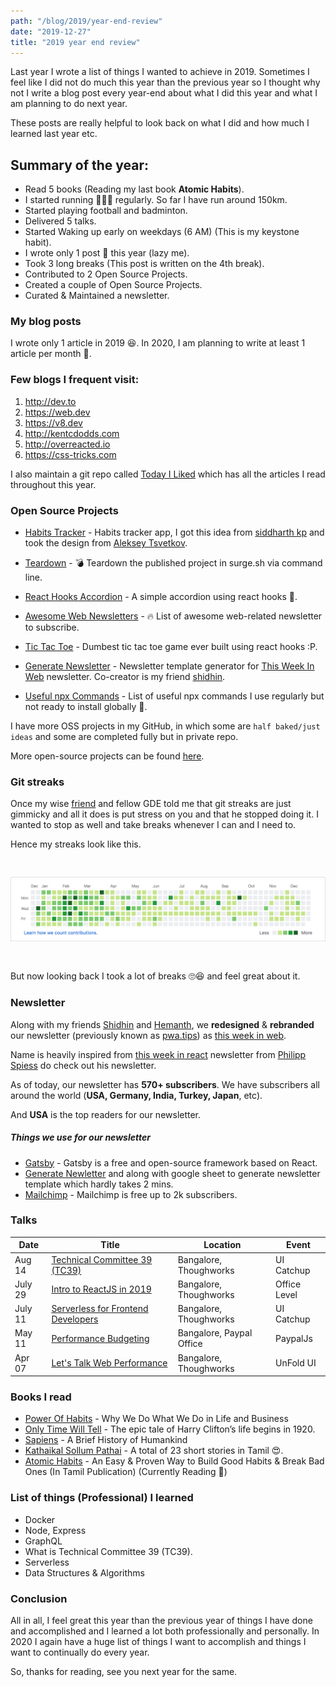 ```yaml
---
path: "/blog/2019/year-end-review"
date: "2019-12-27"
title: "2019 year end review"
---
```


Last year I wrote a list of things I wanted to achieve in 2019. Sometimes I feel like I did not do much this year than the previous year so I thought why not I write a blog post every year-end about what I did this year and what I am planning to do next year.

These posts are really helpful to look back on what I did and how much I learned last year etc.

## Summary of the year:

- Read 5 books (Reading my last book **Atomic Habits**).
- I started running 🏃🏻‍♂️ regularly. So far I have run around 150km.
- Started playing football and badminton.
- Delivered 5 talks.
- Started Waking up early on weekdays (6 AM) (This is my keystone habit).
- I wrote only 1 post 🤪 this year (lazy me).
- Took 3 long breaks (This post is written on the 4th break).
- Contributed to 2 Open Source Projects.
- Created a couple of Open Source Projects.
- Curated & Maintained a newsletter.

### My blog posts

I wrote only 1 article in 2019 😆. In 2020, I am planning to write at least 1 article per month 😬.

### Few blogs I frequent visit:

<ol class="disc">
<li> <a href="http://dev.to">http://dev.to</a></li>
<li> <a href="https://web.dev">https://web.dev</a></li>
<li> <a href="https://v8.dev">https://v8.dev</a></li>
<li> <a href="http://kentcdodds.com">http://kentcdodds.com</a></li>
<li> <a href="http://overreacted.io">http://overreacted.io</a></li>
<li> <a href="https://css-tricks.com">https://css-tricks.com</a></li>
</ol>

I also maintain a git repo called [Today I Liked](https://github.com/gokulkrishh/today-i-liked) which has all the articles I read throughout this year.


### Open Source Projects

- [Habits Tracker](https://github.com/gokulkrishh/habits-tracker) - Habits tracker app, I got this idea from [siddharth kp](https://twitter.com/siddharthkp) and took the design from [Aleksey Tsvetkov](https://dribbble.com/tsvetkov).

- [Teardown](https://github.com/gokulkrishh/teardown) - 💣 Teardown the published project in surge.sh via command line.
- [React Hooks Accordion](https://github.com/gokulkrishh/react-hooks-accordion) - A simple accordion using react hooks 🤪.
- [Awesome Web Newsletters](https://github.com/gokulkrishh/awesome-web-newsletters) - 🔥 List of awesome web-related newsletter to subscribe.
- [Tic Tac Toe](https://github.com/gokulkrishh/tic-tac-toe) - Dumbest tic tac toe game ever built using react hooks :P.
- [Generate Newsletter](https://github.com/code-kotis/this-week-in-web/tree/master/packages/generate-newsletter) - Newsletter template generator for [This Week In Web](https://www.this-week-in-web.com/) newsletter. Co-creator is my friend [shidhin](https://twitter.com/shidhincr).
- [Useful npx Commands](https://git.io/useful-npx-commands) - List of useful npx commands I use regularly but not ready to install globally 🤨.

I have more OSS projects in my GitHub, in which some are `half baked/just ideas` and some are completed fully but in private repo.

More open-source projects can be found [here](https://github.com/gokulkrishh?tab=repositories).

### Git streaks

Once my wise [friend](https://twitter.com/gnumanth) and fellow GDE told me that git streaks are just gimmicky and all it does is put stress on you and that he stopped doing it. I wanted to stop as well and take breaks whenever I can and I need to.

Hence my streaks look like this.

<p><img style="margin-top: 30px;margin-bottom: 30px;" src="./2019-git-streaks.png" alt="Git Streaks 2019" /></p>

But now looking back I took a lot of breaks 🙄😆 and feel great about it.


### Newsletter

Along with my friends [Shidhin](https://twitter.com/shidhincr) and [Hemanth](https://twitter.com/gnumanth), we **redesigned** & **rebranded** our newsletter (previously known as [pwa.tips](pwa.tips)) as [this week in web](this-week-in-web.com).

Name is heavily inspired from [this week in react](https://this-week-in-react.org/) newsletter from [Philipp Spiess](https://twitter.com/PhilippSpiess) do check out his newsletter.

As of today, our newsletter has **570+ subscribers**. We have subscribers all around the world (**USA, Germany, India, Turkey, Japan**, etc).

And **USA** is the top readers for our newsletter.

##### Things we use for our newsletter

- [Gatsby](https://www.gatsbyjs.org/) - Gatsby is a free and open-source framework based on React.
- [Generate Newletter](https://github.com/code-kotis/this-week-in-web/tree/master/packages/generate-newsletter) and along with google sheet to generate newsletter template which hardly takes 2 mins.
- [Mailchimp](https://mailchimp.com/) - Mailchimp is free up to 2k subscribers.

### Talks

| Date    | Title                                                                                                                                                  | Location                 | Event        |
| ------- | ------------------------------------------------------------------------------------------------------------------------------------------------------ | ------------------------ | ------------ |
| Aug 14  | [Technical Committee 39 (TC39)](https://docs.google.com/presentation/d/1g7YZibJF0LMpWAyEl6AONC3WPHJSwxOiy0Dq9taQKK4/edit?usp=sharing)                  | Bangalore, Thoughworks   | UI Catchup   |
| July 29 | [Intro to ReactJS in 2019](https://docs.google.com/presentation/d/1iCtNr8xlH6uufLQ01OFvBqce19CzCOoyqGvqAVCGbSw/edit#slide=id.g5e4b92bcb9_0_0)          | Bangalore, Thoughworks   | Office Level |
| July 11 | [Serverless for Frontend Developers](https://docs.google.com/presentation/d/1LmWcHfBRdEOksGdatROygwdcWk8MMF6Hy4kK40Qy2h8/edit#slide=id.gc6f73a04f_0_0) | Bangalore, Thoughworks   | UI Catchup   |
| May 11  | [Performance Budgeting](https://docs.google.com/presentation/d/1ne7SqVT1CzrVuHIFfSdUuWYkgEYfhnnbOxYgJgcy3bs/edit#slide=id.p)                           | Bangalore, Paypal Office | PaypalJs     |
| Apr 07  | [Let's Talk Web Performance](https://docs.google.com/presentation/d/1If2_RCcxu9ICHsAQ06t1zUP8bE1wunBWb2Bm9qNimGg/edit#slide=id.p1)                     | Bangalore, Thoughworks   | UnFold UI    |


### Books I read

- [Power Of Habits](https://www.goodreads.com/book/show/12609433-the-power-of-habit) - Why We Do What We Do in Life and Business
- [Only Time Will Tell](https://www.goodreads.com/book/show/10872085-only-time-will-tell) - The epic tale of Harry Clifton’s life begins in 1920.
- [Sapiens](https://www.goodreads.com/book/show/23198201-sapiens) - A Brief History of Humankind
- [Kathaikal Sollum Pathai](https://www.goodreads.com/book/show/48390649?ac=1&from_search=true&qid=uX3f0O6hDt&rank=1) - A total of 23 short stories in Tamil 😍.
- [Atomic Habits](https://www.goodreads.com/book/show/40121378-atomic-habits?ac=1&from_search=true&qid=rHk8AhEc0Y&rank=1) - An Easy & Proven Way to Build Good Habits & Break Bad Ones (In Tamil Publication) (Currently Reading 📖)



### List of things (Professional) I learned

- Docker
- Node, Express
- GraphQL
- What is Technical Committee 39 (TC39).
- Serverless
- Data Structures & Algorithms

### Conclusion

All in all, I feel great this year than the previous year of things I have done and accomplished and I learned a lot both professionally and personally. In 2020 I again have a huge list of things I want to accomplish and things I want to continually do every year.

So, thanks for reading, see you next year for the same.
